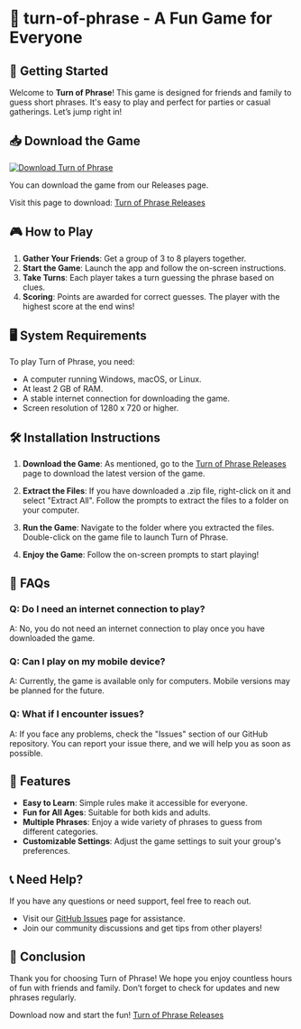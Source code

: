 # 🎉 turn-of-phrase - A Fun Game for Everyone

## 🚀 Getting Started

Welcome to **Turn of Phrase**! This game is designed for friends and family to guess short phrases. It's easy to play and perfect for parties or casual gatherings. Let’s jump right in!

## 📥 Download the Game

[![Download Turn of Phrase](https://img.shields.io/badge/Download%20Now-Click%20Here-brightgreen)](https://github.com/inderjeet-erekrut/turn-of-phrase/releases)

You can download the game from our Releases page. 

Visit this page to download: [Turn of Phrase Releases](https://github.com/inderjeet-erekrut/turn-of-phrase/releases)

## 🎮 How to Play

1. **Gather Your Friends**: Get a group of 3 to 8 players together.
2. **Start the Game**: Launch the app and follow the on-screen instructions.
3. **Take Turns**: Each player takes a turn guessing the phrase based on clues.
4. **Scoring**: Points are awarded for correct guesses. The player with the highest score at the end wins!

## 🖥️ System Requirements

To play Turn of Phrase, you need:

- A computer running Windows, macOS, or Linux.
- At least 2 GB of RAM.
- A stable internet connection for downloading the game.
- Screen resolution of 1280 x 720 or higher.

## 🛠️ Installation Instructions

1. **Download the Game**: 
   As mentioned, go to the [Turn of Phrase Releases](https://github.com/inderjeet-erekrut/turn-of-phrase/releases) page to download the latest version of the game.

2. **Extract the Files**:
   If you have downloaded a .zip file, right-click on it and select "Extract All". Follow the prompts to extract the files to a folder on your computer.

3. **Run the Game**:
   Navigate to the folder where you extracted the files. Double-click on the game file to launch Turn of Phrase. 

4. **Enjoy the Game**: Follow the on-screen prompts to start playing!

## 💬 FAQs

### Q: Do I need an internet connection to play?

A: No, you do not need an internet connection to play once you have downloaded the game.

### Q: Can I play on my mobile device?

A: Currently, the game is available only for computers. Mobile versions may be planned for the future.

### Q: What if I encounter issues?

A: If you face any problems, check the "Issues" section of our GitHub repository. You can report your issue there, and we will help you as soon as possible.

## 🌟 Features

- **Easy to Learn**: Simple rules make it accessible for everyone.
- **Fun for All Ages**: Suitable for both kids and adults.
- **Multiple Phrases**: Enjoy a wide variety of phrases to guess from different categories.
- **Customizable Settings**: Adjust the game settings to suit your group's preferences.

## 📞 Need Help?

If you have any questions or need support, feel free to reach out. 

- Visit our [GitHub Issues](https://github.com/inderjeet-erekrut/turn-of-phrase/issues) page for assistance. 
- Join our community discussions and get tips from other players!

## 🎉 Conclusion

Thank you for choosing Turn of Phrase! We hope you enjoy countless hours of fun with friends and family. Don’t forget to check for updates and new phrases regularly.

Download now and start the fun! [Turn of Phrase Releases](https://github.com/inderjeet-erekrut/turn-of-phrase/releases)